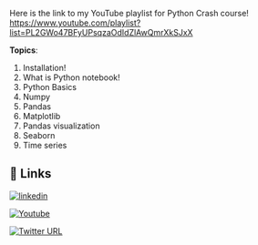 Here is the link to my YouTube playlist for Python Crash course! https://www.youtube.com/playlist?list=PL2GWo47BFyUPsqzaOdIdZlAwQmrXkSJxX


**Topics**: 
1. Installation!
2. What is Python notebook!
3. Python Basics
4. Numpy
5. Pandas
6. Matplotlib
7. Pandas visualization
8. Seaborn
9. Time series 



## 🔗 Links

[![linkedin](https://img.shields.io/badge/LinkedIn-0A66C2?style=for-the-badge&logo=linkedin&logoColor=white)](https://www.linkedin.com/in/pedram-jahangiry-cfa-5778015a)

[![Youtube](https://img.shields.io/badge/youtube_channel-1DA1F2?style=for-the-badge&logo=youtube&logoColor=white&color=FF0000)](https://www.youtube.com/channel/UCNDElcuuyX-2pSatVBDpJJQ)

[![Twitter URL](https://img.shields.io/twitter/url/https/twitter.com/PedramJahangiry.svg?style=social&label=Follow%20%40PedramJahangiry)](https://twitter.com/PedramJahangiry)

